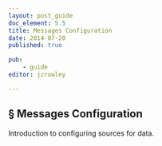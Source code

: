```yaml
---
layout: post_guide
doc_element: 5.5
title: Messages Configuration
date: 2014-07-20
published: true

pub: 
	- guide
editor: jcrowley

---
```


## &sect; Messages Configuration
Introduction to configuring sources for data.


